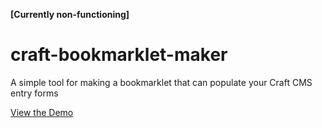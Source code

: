 **[Currently non-functioning]**


# craft-bookmarklet-maker
A simple tool for making a bookmarklet that can populate your Craft CMS entry forms


[View the Demo](http://jmuspratt.github.io/craft-bookmarklet-maker/)